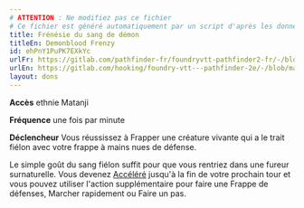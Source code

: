 ```yaml
---
# ATTENTION : Ne modifiez pas ce fichier
# Ce fichier est généré automatiquement par un script d'après les données du module Foundry VTT officiel et de sa traduction
title: Frénésie du sang de démon
titleEn: Demonblood Frenzy
id: ehPnY1PuPK7EXkYc
urlFr: https://gitlab.com/pathfinder-fr/foundryvtt-pathfinder2-fr/-/blob/master/data/feats/ehPnY1PuPK7EXkYc.htm
urlEn: https://gitlab.com/hooking/foundry-vtt---pathfinder-2e/-/blob/master/packs/data/feats.db/demonblood-frenzy.json
layout: dons
---
```

**Accès** ethnie Matanji

**Fréquence** une fois par minute

**Déclencheur** Vous réussissez à Frapper une créature vivante qui a le trait fiélon avec votre frappe à mains nues de défense.

Le simple goût du sang fiélon suffit pour que vous rentriez dans une fureur surnaturelle. Vous devenez [Accéléré](../conditions/accéléré.html) jusqu'à la fin de votre prochain tour et vous pouvez utiliser l'action supplémentaire pour faire une Frappe de défenses, Marcher rapidement ou Faire un pas.

